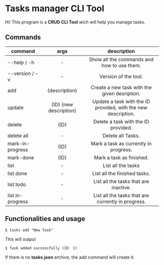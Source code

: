 # Tasks manager **CLI Tool**

Hi! This program is a **CRUD CLI Tool** wich will help you manage tasks.

## Commands

| command          |          args          |                          description                          |
| ---------------- | :--------------------: | :-----------------------------------------------------------: |
| --help / -h      |           -            |          Show all the commands and how to use them.           |
| --version / -v   |           -            |                     Version of the tool.                      |
| add              |     (description)      |         Create a new task with the given desription.          |
| update           | (ID) (new description) | Update a task with the ID provided, with the new description. |
| delete           |          (ID)          |              Delete a task with the ID provided.              |
| delete all       |           -            |                       Delete all Tasks.                       |
| mark-in-progress |          (ID)          |             Mark a task as currently in progress.             |
| mark-done        |          (ID)          |                   Mark a task as finished.                    |
| list             |           -            |                      List all the tasks                       |
| list done        |           -            |                 List all the finished tasks.                  |
| list todo        |           -            |             List all the tasks that are inactive.             |
| list in-progress |           -            |      List all the tasks that are currently in progress.       |

## Functionalities and usage

`$ tasks add "New Task"`

This will output

`$ Task added successfully (ID: 1)`

If there is no **tasks.json** archive, the add command will create it.

